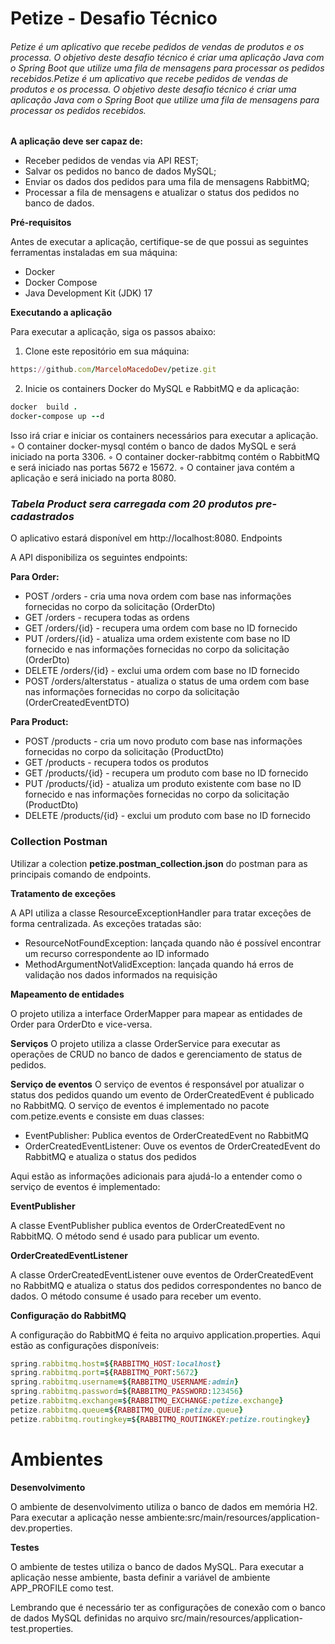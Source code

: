 # Petize - Desafio Técnico
###### Petize é um aplicativo que recebe pedidos de vendas de produtos e os processa. O objetivo deste desafio técnico é criar uma aplicação Java com o Spring Boot que utilize uma fila de mensagens para processar os pedidos recebidos.Petize é um aplicativo que recebe pedidos de vendas de produtos e os processa. O objetivo deste desafio técnico é criar uma aplicação Java com o Spring Boot que utilize uma fila de mensagens para processar os pedidos recebidos.
**A aplicação deve ser capaz de:**

- Receber pedidos de vendas via API REST;
- Salvar os pedidos no banco de dados MySQL;
- Enviar os dados dos pedidos para uma fila de mensagens RabbitMQ;
- Processar a fila de mensagens e atualizar o status dos pedidos no banco de dados.

**Pré-requisitos**

Antes de executar a aplicação, certifique-se de que possui as seguintes ferramentas instaladas em sua máquina:
- Docker
- Docker Compose
- Java Development Kit (JDK) 17

**Executando a aplicação**

Para executar a aplicação, siga os passos abaixo:
1. Clone este repositório em sua máquina:
```ruby
https://github.com/MarceloMacedoDev/petize.git
```

2. Inicie os containers Docker do MySQL e RabbitMQ e da aplicação:
 ```ruby
docker  build .  
docker-compose up --d
```
   Isso irá criar e iniciar os containers necessários para executar a aplicação.
   ◦ O container docker-mysql contém o banco de dados MySQL e será iniciado na porta 3306.
   ◦ O container docker-rabbitmq contém o RabbitMQ e será iniciado nas portas 5672 e 15672.
   ◦ O container java contém a aplicação e será iniciado na porta 8080.
### ***Tabela Product sera carregada com 20 produtos pre-cadastrados***

O aplicativo estará disponível em http://localhost:8080.
Endpoints

A API disponibiliza os seguintes endpoints:

**Para Order:**

- POST /orders - cria uma nova ordem com base nas informações fornecidas no corpo da solicitação (OrderDto)
- GET /orders - recupera todas as ordens
- GET /orders/{id} - recupera uma ordem com base no ID fornecido
- PUT /orders/{id} - atualiza uma ordem existente com base no ID fornecido e nas informações fornecidas no corpo da solicitação (OrderDto)
- DELETE /orders/{id} - exclui uma ordem com base no ID fornecido
- POST /orders/alterstatus - atualiza o status de uma ordem com base nas informações fornecidas no corpo da solicitação (OrderCreatedEventDTO)

**Para Product:**

- POST /products - cria um novo produto com base nas informações fornecidas no corpo da solicitação (ProductDto)
- GET /products - recupera todos os produtos
- GET /products/{id} - recupera um produto com base no ID fornecido
- PUT /products/{id} - atualiza um produto existente com base no ID fornecido e nas informações fornecidas no corpo da solicitação (ProductDto)
- DELETE /products/{id} - exclui um produto com base no ID fornecido

### Collection Postman
Utilizar a colection **petize.postman_collection.json** do postman para as principais comando de endpoints.


**Tratamento de exceções**

A API utiliza a classe ResourceExceptionHandler para tratar exceções de forma centralizada. As exceções tratadas são:
- ResourceNotFoundException: lançada quando não é possível encontrar um recurso correspondente ao ID informado
-  MethodArgumentNotValidException: lançada quando há erros de validação nos dados informados na requisição

**Mapeamento de entidades**

O projeto utiliza a interface OrderMapper para mapear as entidades de Order para OrderDto e vice-versa.

**Serviços**
O projeto utiliza a classe OrderService para executar as operações de CRUD no banco de dados e gerenciamento de status de pedidos.

**Serviço de eventos**
O serviço de eventos é responsável por atualizar o status dos pedidos quando um evento de OrderCreatedEvent é publicado no RabbitMQ.
O serviço de eventos é implementado no pacote com.petize.events e consiste em duas classes:
- EventPublisher: Publica eventos de OrderCreatedEvent no RabbitMQ
- OrderCreatedEventListener: Ouve os eventos de OrderCreatedEvent do RabbitMQ e atualiza o status dos pedidos

Aqui estão as informações adicionais para ajudá-lo a entender como o serviço de eventos é implementado:

**EventPublisher**

A classe EventPublisher publica eventos de OrderCreatedEvent no RabbitMQ. O método send é usado para publicar um evento.

**OrderCreatedEventListener**

A classe OrderCreatedEventListener ouve eventos de OrderCreatedEvent no RabbitMQ e atualiza o status dos pedidos correspondentes no banco de dados. O método consume é usado para receber um evento.

**Configuração do RabbitMQ**

A configuração do RabbitMQ é feita no arquivo application.properties. Aqui estão as configurações disponíveis:

```ruby
spring.rabbitmq.host=${RABBITMQ_HOST:localhost}
spring.rabbitmq.port=${RABBITMQ_PORT:5672}
spring.rabbitmq.username=${RABBITMQ_USERNAME:admin}
spring.rabbitmq.password=${RABBITMQ_PASSWORD:123456}
petize.rabbitmq.exchange=${RABBITMQ_EXCHANGE:petize.exchange}
petize.rabbitmq.queue=${RABBITMQ_QUEUE:petize.queue}
petize.rabbitmq.routingkey=${RABBITMQ_ROUTINGKEY:petize.routingkey}
```
# **Ambientes**
**Desenvolvimento**

O ambiente de desenvolvimento utiliza o banco de dados em memória H2. Para executar a aplicação nesse ambiente:src/main/resources/application-dev.properties.

**Testes**

O ambiente de testes utiliza o banco de dados MySQL. Para executar a aplicação nesse ambiente, basta definir a variável de ambiente APP_PROFILE como test.

Lembrando que é necessário ter as configurações de conexão com o banco de dados MySQL definidas no arquivo src/main/resources/application-test.properties.